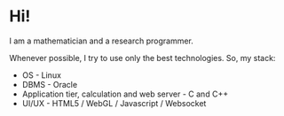 # Hi!

I am a mathematician and a research programmer.

Whenever possible, I try to use only the best technologies. So, my stack:

- OS - Linux
- DBMS - Oracle
- Application tier, calculation and web server - C and C++
- UI/UX - HTML5 / WebGL / Javascript / Websocket
